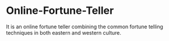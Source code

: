 # Online-Fortune-Teller

It is an online fortune teller combining the common fortune telling techniques in both eastern and western culture.
